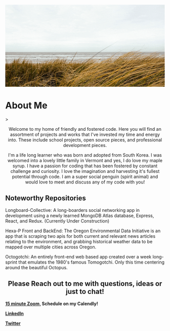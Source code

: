 <div align="center">
    <img src="./assets/beach.gif">
</div>

<div>
<h1>About Me</h1>>
<p align="center">
    Welcome to my home of friendly and fostered code. Here you will find an assortment of projects and works that I've invested my time and energy into. These include school projects, open source pieces, and professional development pieces. 
</p>
<p align="center">
    I'm a life long learner who was born and adopted from South Korea. I was welcomed into a lovely little family in Vermont and yes, I do love my maple syrup. I have a passion for coding that has been fostered by constant challenge and curiosity. I love the imagination and harvesting it's fullest potential through code. I am a super social penguin (spirit animal) and would love to meet and discuss any of my code with you! 
</p>
</div>

<div>
    <h2>
        Noteworthy Repositories 
    </h2>
    <p>
        Longboard-Collective: A long-boarders social networking app in development using a newly learned MongoDB Atlas database, Express, React, and Redux. (Currently Under Construction)
    </p>
    <p>
        Hexa-P Front and BackEnd: The Oregon Environmental Data Initiative is an app that is scraping two apis for both current and relevant news articles relating to the environment, and grabbing historical weather data to be mapped over multiple cities across Oregon.
    </p>
    <p>
        Octogotchi: An entirely front-end web based app created over a week long-sprint that emulates the 1980's famous Tomogotchi. Only this time centering around the beautiful Octopus. 
    </p>
</div>

<div>    
    <h2 align="center">Please Reach out to me with questions, ideas or just to chat!</h2> 
    <p>
        <strong>
        <a href="https://calendly.com/richard-and-rhino/15min"> 15 minute Zoom,</a> Schedule on my Calendly!</strong> 
    </p>
    <p>
        <strong><a href="https://www.linkedin.com/in/richard-hillman/">LinkedIn</a></strong> 
    </p>
    <p>
        <strong><a href="https://twitter.com/RichardAndRhino">Twitter</a></strong> 
    </p>
</div>

